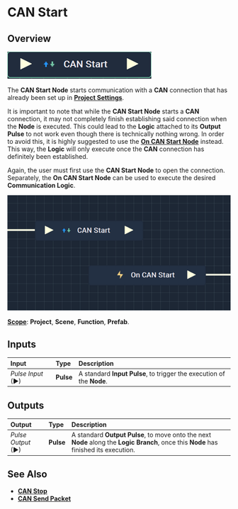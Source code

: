 # CAN Start

## Overview

![The CAN Start Node.](../../../.gitbook/assets/canstartnode.png)

The **CAN Start Node** starts communication with a **CAN** connection that has already been set up in [**Project Settings**](../../../modules/project-settings.md#can).

It is important to note that while the **CAN Start Node** starts a **CAN** connection, it may not completely finish establishing
said connection when the **Node** is executed. This could lead to the **Logic** attached to its **Output Pulse** 
to not work even though there is technically nothing wrong. In order to avoid this, it is highly suggested to use 
the [**On CAN Start Node**](events/oncanstart.md) instead. This way, the **Logic** will only execute once the **CAN** connection has definitely been established. 

Again, the user must first use the **CAN Start Node** to open the connection. Separately, the **On CAN Start Node** can be used to execute the desired **Communication Logic**. 

![CAN Start and On CAN Start Configuration.](../../../.gitbook/assets/canstartvsoncanstart%20-%20Copy%20(2).png)


[**Scope**](../overview.md#scopes): **Project**, **Scene**, **Function**, **Prefab**.

## Inputs

| Input | Type | Description |
| :--- | :--- | :--- |
| _Pulse Input_ \(►\) | **Pulse** | A standard **Input Pulse**, to trigger the execution of the **Node**. |

## Outputs

| Output | Type | Description |
| :--- | :--- | :--- |
| _Pulse Output_ \(►\) | **Pulse** | A standard **Output Pulse**, to move onto the next **Node** along the **Logic Branch**, once this **Node** has finished its execution. |

## See Also

* [**CAN Stop**](canstop.md)
* [**CAN Send Packet**](cansendpacket.md)

